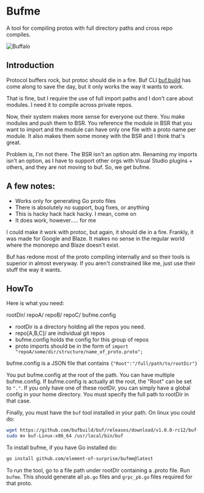 # Bufme
A tool for compiling protos with full directory paths and cross repo compiles.

![Buffalo](https://static.wikia.nocookie.net/adoptme/images/6/6f/Mega_Neon_Buffalo_%28gif%29.gif/revision/latest/scale-to-width-down/368?cb=20210607084341)

## Introduction

Protocol buffers rock, but protoc should die in a fire. Buf CLI [buf.build](http://buf.build) has come along to save the day, but it only works the way it wants to work.

That is fine, but I require the use of full import paths and I don't care about modules. I need it to compile across private repos.

Now, their system makes more sense for everyone out there.  You make modules and push them to BSR. You reference the module in BSR that you want to import and the module can have only one file with a proto name per module.  It also makes them some money with the BSR and I think that's great.

Problem is, I'm not there. The BSR isn't an option atm.  Renaming my imports isn't an option, as I have to support other orgs with Visual Studio plugins + others, and they are not moving to buf.  So, we get bufme.

## A few notes:

- Works only for generating Go proto files
- There is absolutely no support, bug fixes, or anything
- This is hacky hack hack hacky.  I mean, come on
- It does work, however..... for me

I could make it work with protoc, but again, it should die in a fire.  Frankly, it was made for Google and Blaze.  It makes no sense in the regular world where the monorepo and Blaze doesn't exist.

Buf has redone most of the proto compiling internally and so their tools is superior in almost everyway.  If you aren't constrained like me, just use their stuff the way it wants.

## HowTo
Here is what you need:

rootDir/
  repoA/
  repoB/
  repoC/
  bufme.config

* rootDir is a directory holding all the repos you need.
* repo[A,B,C]/ are individual git repos
* bufme.config holds the config for this group of repos
* proto imports should be in the form of `import "repoA/some/dir/structure/name_of_proto.proto";`

bufme.config is a JSON file that contains `{"Root":"/full/path/to/rootDir"}`

You put bufme.config at the root of the path. You can have multiple bufme.config. If bufme.config is actually at the root, the "Root" can be set to `"."`. If you only have one of these rootDir, you can simply have a global config in your home directory. You must specify the full path to rootDir in that case.

Finally, you must have the `buf` tool installed in your path. On linux you could do:

```bash
wget https://github.com/bufbuild/buf/releases/download/v1.0.0-rc12/buf-Linux-x86_64
sudo mv buf-Linux-x86_64 /usr/local/bin/buf
```

To install bufme, if you have Go installed do:
```bash
go install github.com/element-of-surprise/bufme@latest
```

To run the tool, go to a file path under rootDir containing a .proto file.  Run `bufme`. This should generate all `pb.go` files and `grpc_pb.go` files required for that proto.
